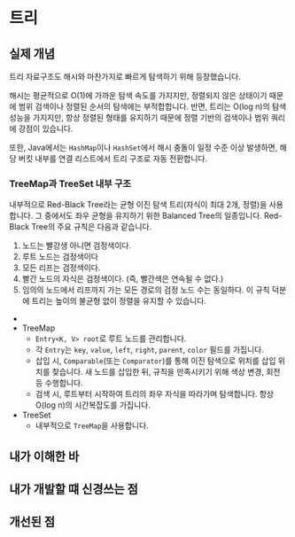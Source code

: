 # 트리
## 실제 개념
트리 자료구조도 해시와 마찬가지로 빠르게 탐색하기 위해 등장했습니다.

해시는 평균적으로 O(1)에 가까운 탐색 속도를 가지지만, 정렬되지 않은 상태이기 때문에 범위 검색이나 정렬된 순서의 탐색에는 부적합합니다.
반면, 트리는 O(log n)의 탐색 성능을 가지지만, 항상 정렬된 형태를 유지하기 때문에 정렬 기반의 검색이나 범위 쿼리에 강점이 있습니다.

또한, Java에서는 `HashMap`이나 `HashSet`에서 해시 충돌이 일정 수준 이상 발생하면, 해당 버킷 내부를 연결 리스트에서 트리 구조로 자동 전환합니다.

### TreeMap과 TreeSet 내부 구조
내부적으로 Red-Black Tree라는 균형 이진 탐색 트리(자식이 최대 2개, 정렬)을 사용합니다. 그 중에서도 좌우 균형을 유지하기 위한 Balanced Tree의 일종입니다. 
Red-Black Tree의 주요 규칙은 다음과 같습니다. 
1. 노드는 빨강생 아니면 검정색이다.
2. 루트 노드는 검정색이다
3. 모든 리프는 검정색이다.
4. 빨간 노드의 자식은 검정색이다. (즉, 빨간색은 연속될 수 없다.)
5. 임의의 노드에서 리프까지 가는 모든 경로의 검정 노드 수는 동일하다.
이 규칙 덕분에 트리는 높이의 불균형 없이 정렬을 유지할 수 있습니다.
* 
* TreeMap
  * `Entry<K, V> root`로 루트 노드를 관리합니다. 
  * 각 `Entry`는 `key`, `value`, `left`, `right`, `parent`, `color` 필드를 가집니다.
  * 삽입 시, `Comparable`(또는 `Comparator`)를 통해 이진 탐색으로 위치를 삽입 위치를 찾습니다. 새 노드를 삽입한 뒤, 규칙을 만족시키기 위해 색상 변경, 회전 등 수행합니다.
  * 검색 시, 루트부터 시작하여 트리의 좌우 자식을 따라가며 탐색합니다. 항상 O(log n)의 시간복잡도를 가집니다.
* TreeSet
  * 내부적으로 `TreeMap`을 사용합니다.

## 내가 이해한 바
## 내가 개발할 떄 신경쓰는 점
## 개선된 점
